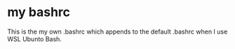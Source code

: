# my bashrc
This is the my own .bashrc which appends to the default .bashrc when I use WSL Ubunto Bash.
